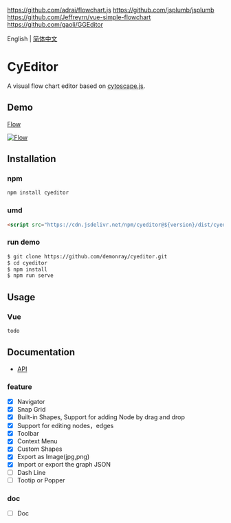 https://github.com/adrai/flowchart.js
https://github.com/jsplumb/jsplumb
https://github.com/Jeffreyrn/vue-simple-flowchart
https://github.com/gaoli/GGEditor


English | [简体中文](README.zh-CN.md)

# CyEditor

A visual flow chart editor based on [cytoscape.js](https://github.com/cytoscape/cytoscape.js).

## Demo

[Flow](http://ggeditor.com/demo/#/flow)

[![Flow](https://img.alicdn.com/tfs/TB1cl0LyAzoK1RjSZFlXXai4VXa-800-407.gif)](http://ggeditor.com/demo/#/flow)

## Installation

### npm

```sh
npm install cyeditor
```

### umd

```html
<script src="https://cdn.jsdelivr.net/npm/cyeditor@${version}/dist/cyeditor.umd.min.js"></script>
```

### run demo

```sh
$ git clone https://github.com/demonray/cyeditor.git
$ cd cyeditor
$ npm install
$ npm run serve
```

## Usage

### Vue

```jsx
todo
```
## Documentation

* [API](/docs/README.md#api)

### feature 

- [x] Navigator  
- [x] Snap Grid 
- [x] Built-in Shapes, Support for adding Node by drag and drop
- [x] Support for editing nodes，edges
- [x] Toolbar
- [x] Context Menu
- [x] Custom Shapes
- [x] Export as Image(jpg,png)
- [x] Import or export the graph  JSON
- [ ] Dash Line
- [ ] Tootip or Popper

### doc  
- [ ] Doc

